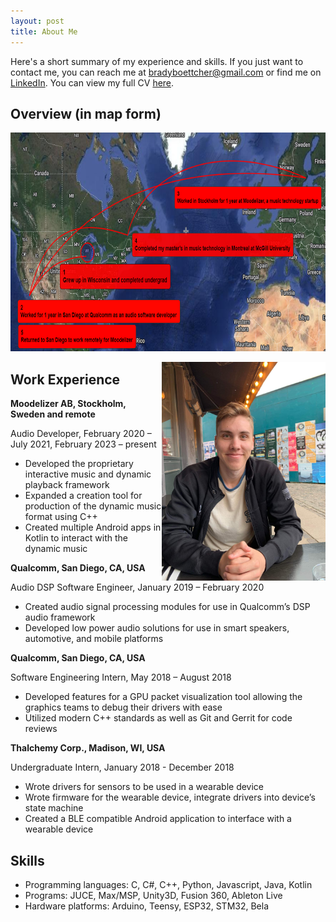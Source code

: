 ```yaml
---
layout: post
title: About Me
---
```


Here's a short summary of my experience and skills. If you just want to contact me, you can reach me at [bradyboettcher@gmail.com](mailto:bradyboettcher@gmail.com) or find me on [LinkedIn](https://www.linkedin.com/in/brady-boettcher-2166b090/). You can view my full CV [here](/assets/Brady-Boettcher-Resume.pdf).

## Overview (in map form)

<img
  height="350"
  padding="50px"
  src="/images/myMap.png" />

<img
  align="right"
  height="350"
  padding="50px"
  src="/images/meNew.jpeg" />

## Work Experience

**Moodelizer AB, Stockholm, Sweden and remote**

Audio Developer, February 2020 – July 2021, February 2023 – present
- Developed the proprietary interactive music and dynamic playback framework
- Expanded a creation tool for production of the dynamic music format using C++
- Created multiple Android apps in Kotlin to interact with the dynamic music

**Qualcomm, San Diego, CA, USA**

Audio DSP Software Engineer, January 2019 – February 2020
- Created audio signal processing modules for use in Qualcomm’s DSP audio framework
- Developed low power audio solutions for use in smart speakers, automotive, and mobile platforms

**Qualcomm, San Diego, CA, USA**

Software Engineering Intern, May 2018 – August 2018
- Developed features for a GPU packet visualization tool allowing the graphics teams to debug their drivers with ease
- Utilized modern C++ standards as well as Git and Gerrit for code reviews

**Thalchemy Corp., Madison, WI, USA**

Undergraduate Intern, January 2018 - December 2018
- Wrote drivers for sensors to be used in a wearable device
- Wrote firmware for the wearable device, integrate drivers into device’s state machine
- Created a BLE compatible Android application to interface with a wearable device

## Skills

- Programming languages: C, C#, C++, Python, Javascript, Java, Kotlin
- Programs: JUCE, Max/MSP, Unity3D, Fusion 360, Ableton Live
- Hardware platforms: Arduino, Teensy, ESP32, STM32, Bela